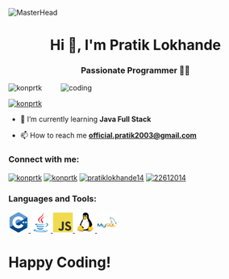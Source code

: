 ![MasterHead](https://cdna.artstation.com/p/assets/images/images/021/720/920/original/pixel-jeff-mario.gif?1572709433)
<h1 align="center">Hi 👋, I'm Pratik Lokhande</h1>
<h3 align="center">Passionate Programmer 👨‍💻</h3>
<img align="right" width="400" src="https://media.tenor.com/YZPnGuPeZv8AAAAd/coding.gif" alt="coding">

<p align="left"> <img src="https://komarev.com/ghpvc/?username=konprtk&label=Profile%20views&color=0e75b6&style=flat" alt="konprtk" /> </p>

<p align="left"> <a href="https://twitter.com/konprtk" target="blank"><img src="https://img.shields.io/twitter/follow/konprtk?logo=twitter&style=for-the-badge" alt="konprtk" /></a> </p>

- 🌱 I’m currently learning **Java Full Stack**

- 📫 How to reach me **official.pratik2003@gmail.com**

<h3 align="left">Connect with me:</h3>
<p align="left">
<a href="https://codepen.io/konprtk" target="blank"><img align="center" src="https://raw.githubusercontent.com/rahuldkjain/github-profile-readme-generator/master/src/images/icons/Social/codepen.svg" alt="konprtk" height="30" width="40" /></a>
<a href="https://twitter.com/konprtk" target="blank"><img align="center" src="https://raw.githubusercontent.com/rahuldkjain/github-profile-readme-generator/master/src/images/icons/Social/twitter.svg" alt="konprtk" height="30" width="40" /></a>
<a href="https://linkedin.com/in/pratiklokhande14" target="blank"><img align="center" src="https://raw.githubusercontent.com/rahuldkjain/github-profile-readme-generator/master/src/images/icons/Social/linked-in-alt.svg" alt="pratiklokhande14" height="30" width="40" /></a>
<a href="https://stackoverflow.com/users/22612014" target="blank"><img align="center" src="https://raw.githubusercontent.com/rahuldkjain/github-profile-readme-generator/master/src/images/icons/Social/stack-overflow.svg" alt="22612014" height="30" width="40" /></a>
</p>

<h3 align="left">Languages and Tools:</h3>
<p align="left"> <a href="https://www.w3schools.com/cpp/" target="_blank" rel="noreferrer"> <img src="https://raw.githubusercontent.com/devicons/devicon/master/icons/cplusplus/cplusplus-original.svg" alt="cplusplus" width="40" height="40"/> </a> <a href="https://www.java.com" target="_blank" rel="noreferrer"> <img src="https://raw.githubusercontent.com/devicons/devicon/master/icons/java/java-original.svg" alt="java" width="40" height="40"/> </a> <a href="https://developer.mozilla.org/en-US/docs/Web/JavaScript" target="_blank" rel="noreferrer"> <img src="https://raw.githubusercontent.com/devicons/devicon/master/icons/javascript/javascript-original.svg" alt="javascript" width="40" height="40"/> </a> <a href="https://www.linux.org/" target="_blank" rel="noreferrer"> <img src="https://raw.githubusercontent.com/devicons/devicon/master/icons/linux/linux-original.svg" alt="linux" width="40" height="40"/> </a> <a href="https://www.mysql.com/" target="_blank" rel="noreferrer"> <img src="https://raw.githubusercontent.com/devicons/devicon/master/icons/mysql/mysql-original-wordmark.svg" alt="mysql" width="40" height="40"/> </a> </p>

# Happy Coding!
